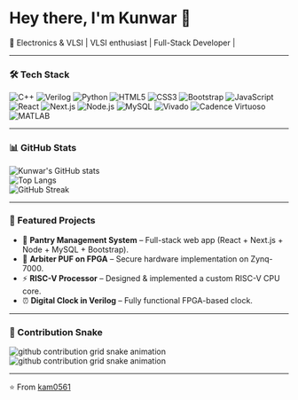 # Hey there, I'm Kunwar 👋  

🚀 Electronics & VLSI | VLSI enthusiast | Full-Stack Developer |

---
### 🛠️ Tech Stack
![C++](https://img.shields.io/badge/C++-00599C?style=for-the-badge&logo=cplusplus&logoColor=white)
![Verilog](https://img.shields.io/badge/Verilog-EE1B22?style=for-the-badge&logoColor=white)
![Python](https://img.shields.io/badge/Python-3776AB?style=for-the-badge&logo=python&logoColor=white)
![HTML5](https://img.shields.io/badge/HTML5-E34F26?style=for-the-badge&logo=html5&logoColor=white)
![CSS3](https://img.shields.io/badge/CSS3-1572B6?style=for-the-badge&logo=css3&logoColor=white)
![Bootstrap](https://img.shields.io/badge/Bootstrap-7952B3?style=for-the-badge&logo=bootstrap&logoColor=white)
![JavaScript](https://img.shields.io/badge/JavaScript-F7DF1E?style=for-the-badge&logo=javascript&logoColor=black)
![React](https://img.shields.io/badge/React-20232A?style=for-the-badge&logo=react&logoColor=61DAFB)
![Next.js](https://img.shields.io/badge/Next.js-000000?style=for-the-badge&logo=nextdotjs&logoColor=white)
![Node.js](https://img.shields.io/badge/Node.js-339933?style=for-the-badge&logo=nodedotjs&logoColor=white)
![MySQL](https://img.shields.io/badge/MySQL-4479A1?style=for-the-badge&logo=mysql&logoColor=white)
![Vivado](https://img.shields.io/badge/Xilinx_Vivado-FCC624?style=for-the-badge&logo=xilinx&logoColor=black)
![Cadence Virtuoso](https://img.shields.io/badge/Cadence_Virtuoso-FF0000?style=for-the-badge&logo=cirrus&logoColor=white)
![MATLAB](https://img.shields.io/badge/MATLAB-0076A8?style=for-the-badge&logo=mathworks&logoColor=white)

---

### 📊 GitHub Stats
![Kunwar's GitHub stats](https://github-readme-stats.vercel.app/api?username=kam0561&show_icons=true&theme=radical)  
![Top Langs](https://github-readme-stats.vercel.app/api/top-langs/?username=kam0561&layout=compact&theme=radical)  
![GitHub Streak](https://github-readme-streak-stats.herokuapp.com/?user=kam0561&theme=radical)  

---

### 🚀 Featured Projects
- 🥫 **Pantry Management System** – Full-stack web app (React + Next.js + Node + MySQL + Bootstrap).  
- 🔐 **Arbiter PUF on FPGA** – Secure hardware implementation on Zynq-7000.  
- ⚡ **RISC-V Processor** – Designed & implemented a custom RISC-V CPU core.  
- ⏰ **Digital Clock in Verilog** – Fully functional FPGA-based clock.  

---

### 🐍 Contribution Snake
![github contribution grid snake animation](https://raw.githubusercontent.com/kam0561/kam0561/output/github-contribution-grid-snake-dark.svg#gh-dark-mode-only)
![github contribution grid snake animation](https://raw.githubusercontent.com/kam0561/kam0561/output/github-contribution-grid-snake.svg#gh-light-mode-only)

---

⭐ From [kam0561](https://github.com/kam0561)  

